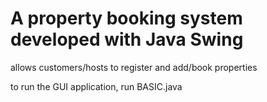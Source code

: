 # A property booking system developed with Java Swing
allows customers/hosts to register
and add/book properties

to run the GUI application, run BASIC.java 



